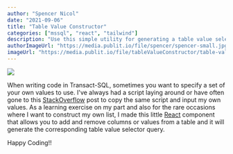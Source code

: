 ```yaml
---
author: "Spencer Nicol"
date: "2021-09-06"
title: "Table Value Constructor"
categories: ["mssql", "react", "tailwind"]
description: "Use this simple utility for generating a table value selector statement in SQL."
authorImageUrl: "https://media.publit.io/file/spencer/spencer-small.jpg"
imageUrl: "https://media.publit.io/file/tableValueConstructor/table-value-constructor.png"
---
```


![](https://media.publit.io/file/tableValueConstructor/table-value-constructor.png)

When writing code in Transact-SQL, sometimes you want to specify a set of your own values to use. I've always had a script laying around or have often gone to this [StackOverflow]("https://stackoverflow.com/a/35093787") post to copy the same script and input my own values. As a learning exercise on my part and also for the rare occasions where I want to construct my own list, I made this little [React](https://reactjs.org/ "Home page for React") component that allows you to add and remove columns or values from a table and it will generate the corresponding table value selector query.

<TableValueConstructor />

Happy Coding!!
